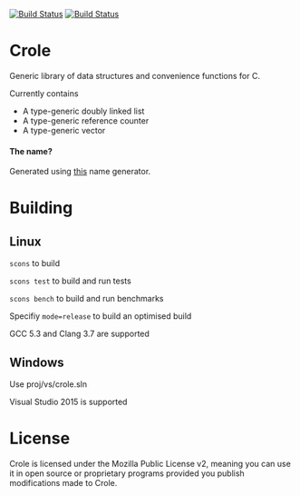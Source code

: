 [![Build Status](https://travis-ci.org/mitchelldm/crole.svg)](https://travis-ci.org/mitchelldm/crole)
[![Build Status](https://ci.appveyor.com/api/projects/status/7j4137grpgy06h8t?svg=true)](https://ci.appveyor.com/project/mitchelldm/crole)

# Crole
Generic library of data structures and convenience functions for C.

Currently contains
  * A type-generic doubly linked list
  * A type-generic reference counter
  * A type-generic vector

#### The name?
Generated using [this](http://mrsharpoblunto.github.io/foswig.js) name generator.

# Building

## Linux

`scons` to build

`scons test` to build and run tests

`scons bench` to build and run benchmarks

Specifiy `mode=release` to build an optimised build

GCC 5.3 and Clang 3.7 are supported

## Windows

Use proj/vs/crole.sln

Visual Studio 2015 is supported

# License
Crole is licensed under the Mozilla Public License v2, meaning you can use it in open source or proprietary programs provided you publish modifications made to Crole.

